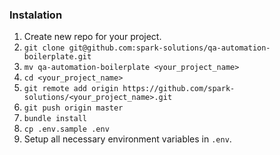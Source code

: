 ### Instalation
1. Create new repo for your project.
2. `git clone git@github.com:spark-solutions/qa-automation-boilerplate.git`
3. `mv qa-automation-boilerplate <your_project_name>`
4. `cd <your_project_name>`
5. `git remote add origin https://github.com/spark-solutions/<your_project_name>.git`
6. `git push origin master`
7. `bundle install`
8. `cp .env.sample .env`
9. Setup all necessary environment variables in `.env`.
